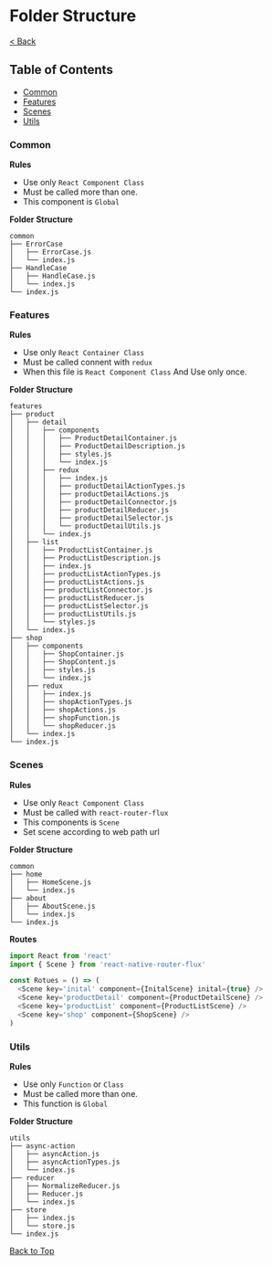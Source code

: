# Folder Structure

[< Back](../README.md)

## Table of Contents
* [Common](#common)
* [Features](#features)
* [Scenes](#scenes)
* [Utils](#utils)

### Common

**Rules**

* Use only `React Component Class`
* Must be called more than one.
* This component is `Global`

**Folder Structure**
```t
common
├── ErrorCase
│   ├── ErrorCase.js
│   └── index.js
├── HandleCase
│   ├── HandleCase.js
│   └── index.js
└── index.js
```

### Features

**Rules**

* Use only `React Container Class`
* Must be called connent with `redux`
* When this file is `React Component Class` And Use only once.

**Folder Structure**
```t
features
├── product
│   ├── detail
│   │   ├── components
│   │   │   ├── ProductDetailContainer.js
│   │   │   ├── ProductDetailDescription.js
│   │   │   ├── styles.js
│   │   │   └── index.js
│   │   ├── redux
│   │   │   ├── index.js
│   │   │   ├── productDetailActionTypes.js
│   │   │   ├── productDetailActions.js
│   │   │   ├── productDetailConnector.js
│   │   │   ├── productDetailReducer.js
│   │   │   ├── productDetailSelector.js
│   │   │   └── productDetailUtils.js
│   │   └── index.js
│   ├── list
│   │   ├── ProductListContainer.js
│   │   ├── ProductListDescription.js
│   │   ├── index.js
│   │   ├── productListActionTypes.js
│   │   ├── productListActions.js
│   │   ├── productListConnector.js
│   │   ├── productListReducer.js
│   │   ├── productListSelector.js
│   │   ├── productListUtils.js
│   │   └── styles.js
│   └── index.js
├── shop
│   ├── components
│   │   ├── ShopContainer.js
│   │   ├── ShopContent.js
│   │   ├── styles.js
│   │   └── index.js
│   ├── redux
│   │   ├── index.js
│   │   ├── shopActionTypes.js
│   │   ├── shopActions.js
│   │   ├── shopFunction.js
│   │   └── shopReducer.js
│   └── index.js
└── index.js
```

### Scenes

**Rules**

* Use only `React Component Class`
* Must be called with `react-router-flux`
* This components is `Scene`
* Set scene according to web path url

**Folder Structure**
```t
common
├── home
│   ├── HomeScene.js
│   └── index.js
├── about
│   ├── AboutScene.js
│   └── index.js
└── index.js
```
**Routes**
```js
import React from 'react'
import { Scene } from 'react-native-router-flux'

const Rotues = () => (
  <Scene key='inital' component={InitalScene} inital={true} />
  <Scene key='productDetail' component={ProductDetailScene} />
  <Scene key='productList' component={ProductListScene} />
  <Scene key='shop' component={ShopScene} />
)
```

### Utils

**Rules**

* Use only `Function` or `Class`
* Must be called more than one.
* This function is `Global`

**Folder Structure**
```t
utils
├── async-action
│   ├── asyncAction.js
│   ├── asyncActionTypes.js
│   └── index.js
├── reducer
│   ├── NormalizeReducer.js
│   ├── Reducer.js
│   └── index.js
├── store
│   ├── index.js
│   └── store.js
└── index.js
```

[Back to Top](#table-of-contents)
